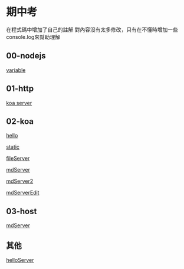 # 期中考
在程式碼中增加了自己的註解
對內容沒有太多修改，只有在不懂時增加一些console.log來幫助理解

## 00-nodejs
[variable](https://github.com/ja1223/ws108a/blob/master/%E6%9C%9F%E4%B8%AD%E8%80%83/00-nodejs/02-variable/variable.js)

## 01-http
[koa server](https://github.com/ja1223/ws108a/blob/master/%E6%9C%9F%E4%B8%AD%E8%80%83/01-http/01-koaServer/koaServer.js)

## 02-koa
[hello](https://github.com/ja1223/ws108a/blob/master/%E6%9C%9F%E4%B8%AD%E8%80%83/02-koa/01-hello/app.js)  

[static](https://github.com/ja1223/ws108a/blob/master/%E6%9C%9F%E4%B8%AD%E8%80%83/02-koa/03-static/app.js)  

[fileServer](https://github.com/ja1223/ws108a/blob/master/%E6%9C%9F%E4%B8%AD%E8%80%83/02-koa/04-fileServer/app.js)  

[mdServer](https://github.com/ja1223/ws108a/blob/master/%E6%9C%9F%E4%B8%AD%E8%80%83/02-koa/05-mdServer/app.js)  

[mdServer2](https://github.com/ja1223/ws108a/blob/master/%E6%9C%9F%E4%B8%AD%E8%80%83/02-koa/06-mdServer2/app.js)  

[mdServerEdit](https://github.com/ja1223/ws108a/blob/master/%E6%9C%9F%E4%B8%AD%E8%80%83/02-koa/07-mdServerEdit/app.js)
 
## 03-host
[mdServer](https://github.com/ja1223/ws108a/blob/master/%E6%9C%9F%E4%B8%AD%E8%80%83/03-host/mdServer/app.js)

## 其他
[helloServer](https://github.com/ja1223/ws108a/blob/master/%E6%9C%9F%E4%B8%AD%E8%80%83/helloserver.js)
